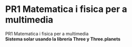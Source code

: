 # PR1 Matematica i fisica per a multimedia
PR1 Matematica i fisica per a multimedia<br>
<strong> Sistema solar usando la librería Three y Three.planets </strong>
